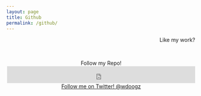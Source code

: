 ```yaml
---
layout: page
title: Github
permalink: /github/
---
```


<span class="page-tagline"><marquee scrollamount="3" behavior="alternate" scrolldelay="225">Like my work?</marquee></span>



<div class="post-content-download">
  <p>
    <br />
  </p>
  <div class="download">
    <center><i class="fa fa-heart"></i> Follow my Repo!<i class="fa fa-heart"></i></center>
    <center><iframe src="https://ghbtns.com/github-btn.html?user=wdoogz&amp;type=follow&amp;count=true&amp;size=medium" frameborder="0" scrolling="0" width="500px" height="45px"></iframe></center>
    <center><a href="https://twitter.com/wdoogz?ref_src=twsrc%5Etfw" class="twitter-follow-button" data-show-count="false">Follow me on Twitter! @wdoogz</a><script async src="https://platform.twitter.com/widgets.js" charset="utf-8"></script></center>
  </div>
</div>
